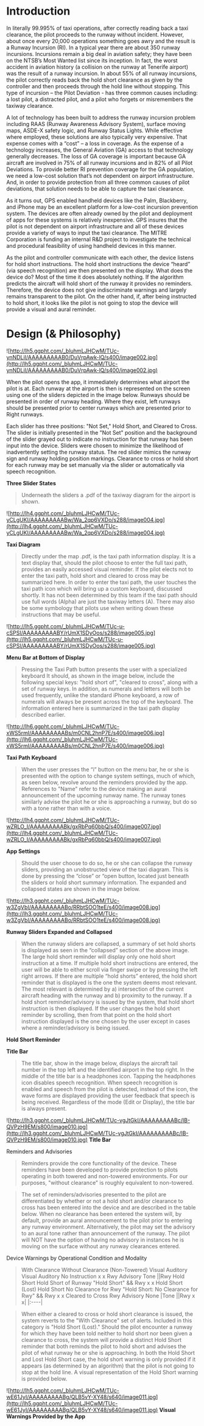# Introduction #


In literally 99.995% of taxi operations, after correctly reading back a taxi clearance, the pilot proceeds to the runway without incident.   However, about once every 20,000 operations something goes awry and the result is a Runway Incursion (RI).  In a typical year there are about 350 runway incursions. Incursions remain a big deal in aviation safety; they have been on the NTSB’s Most Wanted list since its inception.  In fact, the worst accident in aviation history (a collision on the runway at Tenerife airport) was the result of a runway incursion.     In about 55% of all runway incursions, the pilot correctly reads back the hold short clearance as given by the controller and then proceeds through the hold line without stopping.  This type of incursion – the Pilot Deviation - has three common causes including: a lost pilot, a distracted pilot, and a pilot who forgets or misremembers the taxiway clearance.

A lot of technology has been built to address the runway incursion problem including RAAS (Runway Awareness Advisory System), surface moving maps, ASDE-X safety logic, and Runway Status Lights.  While effective where employed, these solutions are also typically very expensive.  That expense comes with a “cost” – a loss in coverage.   As the expense of a technology increases, the General Aviation (GA) access to that technology generally decreases.  The loss of GA coverage is important because GA aircraft are involved in 75% of all runway incursions and in 82% of all Pilot Deviations.  To provide better RI prevention coverage for the GA population, we need a low-cost solution that’s not dependent on airport infrastructure.  And, in order to provide protection from all three common causes of pilot deviations, that solution needs to be able to capture the taxi clearance.

As it turns out, GPS enabled handheld devices like the Palm, Blackberry, and iPhone may be an excellent platform for a low-cost incursion prevention system.  The devices are often already owned by the pilot and deployment of apps for these systems is relatively inexpensive.  GPS insures that the pilot is not dependent on airport infrastructure and all of these devices provide a variety of ways to input the taxi clearance. The MITRE Corporation is funding an internal R&D project to investigate the technical and procedural feasibility of using handheld devices in this manner.

As the pilot and controller communicate with each other, the device listens for hold short instructions.  The hold short instructions the device “heard” (via speech recognition) are then presented on the display.  What does the device do?  Most of the time it does absolutely nothing.  If the algorithm predicts the aircraft will hold short of the runway it provides no reminders.  Therefore, the device does not give indiscriminate warnings and largely remains transparent to the pilot.  On the other hand, if, after being instructed to hold short, it looks like the pilot is not going to stop the device will provide a visual and aural reminder.



# Design (& Philosophy) #

![http://lh5.ggpht.com/_bluhmLJHCwM/TUc-ynNDLiI/AAAAAAAAAB0/DuVrpAwk-lQ/s400/image002.jpg](http://lh5.ggpht.com/_bluhmLJHCwM/TUc-ynNDLiI/AAAAAAAAAB0/DuVrpAwk-lQ/s400/image002.jpg)

When the pilot opens the app, it immediately determines what airport the pilot is at.  Each runway at the airport is then is represented on the screen using one of the sliders depicted in the image below.   Runways should be presented in order of runway heading.  Where they exist, left runways should be presented prior to center runways which are presented prior to Right runways.

Each slider has three positions: "Not Set," Hold Short, and Cleared to Cross.  The slider is initially presented in the "Not Set" position and the background of the slider grayed out to indicate no instruction for that runway has been input into the device.  Sliders were chosen to minimize the likelihood of inadvertently setting the runway status.  The red slider mimics the runway sign and runway holding position markings.  Clearance to cross or hold short for each runway may be set manually via the slider or automatically via speech recognition.

**Three Slider States**

> Underneath the sliders a .pdf of the taxiway diagram for the airport is shown.

![http://lh4.ggpht.com/_bluhmLJHCwM/TUc-yCLgUKI/AAAAAAAAABw/Wa_2qp6VXDo/s288/image004.jpg](http://lh4.ggpht.com/_bluhmLJHCwM/TUc-yCLgUKI/AAAAAAAAABw/Wa_2qp6VXDo/s288/image004.jpg)

**Taxi Diagram**

> Directly under the map .pdf, is the taxi path information display.  It is a text display that, should the pilot choose to enter the full taxi path, provides an easily accessed visual reminder.  If the pilot elects not to enter the taxi path, hold short and cleared to cross may be summarized here.  In order to enter the taxi path, the user touches the taxi path icon which will bring up a custom keyboard, discussed shortly.  It has not been determined by this team if the taxi path should use full words (Alpha) are just the taxiway letters (A).  There may also be some symbology that pilots use when writing down these instructions that may be useful.


![http://lh5.ggpht.com/_bluhmLJHCwM/TUc-u-cSPSI/AAAAAAAAABY/rUmX1SDyOos/s288/image005.jpg](http://lh5.ggpht.com/_bluhmLJHCwM/TUc-u-cSPSI/AAAAAAAAABY/rUmX1SDyOos/s288/image005.jpg)

**Menu Bar at Bottom of Display**


> Pressing the Taxi Path button presents the user with a specialized keyboard  It should, as shown in the image below, include the following special keys: "hold short of", "cleared to cross", along with a set of runway keys.  In addition, as numerals and letters will both be used frequently, unlike the standard iPhone keyboard, a row of numerals will always be present across the top of the keyboard.  The information entered here is summarized in the taxi path display described earlier.


![http://lh6.ggpht.com/_bluhmLJHCwM/TUc-xWS5rmI/AAAAAAAAABs/m0CNL2hnP7E/s400/image006.jpg](http://lh6.ggpht.com/_bluhmLJHCwM/TUc-xWS5rmI/AAAAAAAAABs/m0CNL2hnP7E/s400/image006.jpg)

**Taxi Path Keyboard**

> When the user presses the “i” button on the menu bar, he or she is presented with the option to change system settings, much of which, as seen below, revolve around the reminders provided by the app.  References to "Name" refer to the device making an aural announcement of the upcoming runway name.  The runway tones similarly advise the pilot he or she is approaching a runway, but do so with a tone rather than with a voice.


![http://lh4.ggpht.com/_bluhmLJHCwM/TUc-wZRLO_I/AAAAAAAAABk/gxRbPq60bbQ/s400/image007.jpg](http://lh4.ggpht.com/_bluhmLJHCwM/TUc-wZRLO_I/AAAAAAAAABk/gxRbPq60bbQ/s400/image007.jpg)

**App Settings**


> Should the user choose to do so, he or she can collapse the runway sliders, providing an unobstructed view of the taxi diagram.  This is done by pressing the “close” or “open button, located just beneath the sliders or hold short summary information.   The expanded and collapsed states are shown in the image below.

![http://lh3.ggpht.com/_bluhmLJHCwM/TUc-w3ZgVbI/AAAAAAAAABo/RRbtSOO1teE/s400/image008.jpg](http://lh3.ggpht.com/_bluhmLJHCwM/TUc-w3ZgVbI/AAAAAAAAABo/RRbtSOO1teE/s400/image008.jpg)

**Runway Sliders Expanded and Collapsed**

> When the runway sliders are collapsed, a summary of set hold shorts is displayed as seen in the “collapsed” section of the above image.  The large hold short reminder will display only one hold short instruction at a time.  If multiple hold short instructions are entered, the user will be able to either scroll via finger swipe or by pressing the left right arrows.  If there are multiple “hold shorts” entered, the hold short reminder that is displayed is the one the system deems most relevant.  The most relevant is determined by a) intersection of the current aircraft heading with the runway and b) proximity to the runway.  If a hold short reminder/advisory is issued by the system, that hold short instruction is then displayed.  If the user changes the hold short reminder by scrolling, then from that point on the hold short instruction displayed is the one chosen by the user except in cases where a reminder/advisory is being issued.


**Hold Short Reminder**

**Title Bar**

> The title bar, show in the image below, displays the aircraft tail number in the top left and the identified airport in the top right.  In the middle of the title bar is a headphones icon.  Tapping the headphones icon disables speech recognition.  When speech recognition is enabled and speech from the pilot is detected, instead of the icon, the wave forms are displayed providing the user feedback that speech is being received.  Regardless of the mode (Edit or Display), the title bar is always present.


![http://lh3.ggpht.com/_bluhmLJHCwM/TUc-vgJtGkI/AAAAAAAAABc/IB-QVPzH9EM/s800/image010.jpg](http://lh3.ggpht.com/_bluhmLJHCwM/TUc-vgJtGkI/AAAAAAAAABc/IB-QVPzH9EM/s800/image010.jpg)
**Title Bar**



Reminders and Advisories

> Reminders provide the core functionality of the device.  These reminders have been developed to provide protection to pilots operating in both towered and non-towered environments.  For our purposes, "without clearance" is roughly equivalent to non-towered.

> The set of reminders/advisories presented to the pilot are differentiated by whether or not a hold short and/or clearance to cross has been entered into the device and are described in the table below.  When no clearance has been entered the system will, by default, provide an aural announcement to the pilot prior to entering any runway environment.  Alternatively, the pilot may set the advisory to an aural tone rather than announcement of the runway.  The pilot will NOT have the option of having no advisory in instances he is moving on the surface without any runway clearances entered.

Device Warnings by Operational Condition and Modality

> With Clearance	Without Clearance (Non-Towered)
> Visual	Auditory	Visual	Auditory
No Instruction 	x	x	Rwy Advisory	Tone ||Rwy
Hold Short 	Hold Short of Runway 	"Hold Short"
&& Rwy	x	x
Hold Short (Lost)	Hold Short
> No Clearance for Rwy	"Hold Short: No Clearance for Rwy" && Rwy 	x	x
Cleared to Cross 	Rwy Advisory	None |Tone ||Rwy 	x	x|
|:----|


> When either a cleared to cross or hold short clearance is issued, the system reverts to the "With Clearance" set of alerts.  Included in this category is "Hold Short (Lost)." Should the pilot encounter a runway for which they have been told neither to hold short nor been given a clearance to cross, the system will provide a distinct Hold Short reminder that both reminds the pilot to hold short and advises the pilot of what runway he or she is approaching.  In both the Hold Short and Lost Hold Short case, the hold short warning is only provided if it appears (as determined by an algorithm) that the pilot is not going to stop at the hold line.  A visual representation of the Hold Short warning is provided below.


![http://lh5.ggpht.com/_bluhmLJHCwM/TUc-wE61JyI/AAAAAAAAABg/QLB5vY-XY48/s640/image011.jpg](http://lh5.ggpht.com/_bluhmLJHCwM/TUc-wE61JyI/AAAAAAAAABg/QLB5vY-XY48/s640/image011.jpg)
**Visual Warnings Provided by the App**